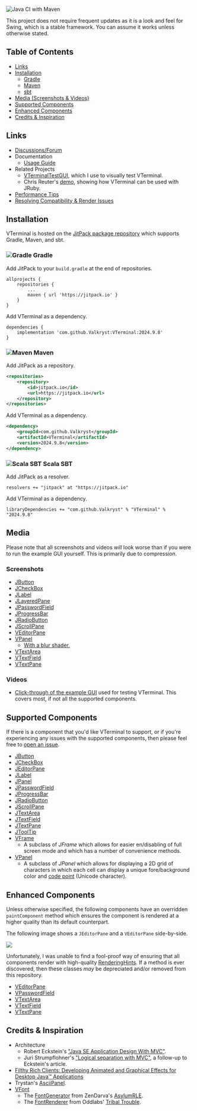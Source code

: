 ![Java CI with Maven](https://github.com/Valkryst/VTerminal/workflows/Java%20CI%20with%20Maven/badge.svg?branch=master)

This project does not require frequent updates as it is a look and feel for Swing, which is a stable framework. You can assume it works unless otherwise stated.

## Table of Contents

* [Links](https://github.com/Valkryst/VTerminal#links)
* [Installation](https://github.com/Valkryst/VTerminal#installation)
	* [Gradle](https://github.com/Valkryst/VTerminal#-gradle)
	* [Maven](https://github.com/Valkryst/VTerminal#-maven)
	* [sbt](https://github.com/Valkryst/VTerminal#-scala-sbt)
* [Media (Screenshots & Videos)](https://github.com/Valkryst/VTerminal#media)
* [Supported Components](https://github.com/Valkryst/VTerminal#supported-components)
* [Enhanced Components](https://github.com/Valkryst/VTerminal#enhanced-components)
* [Credits & Inspiration](https://github.com/Valkryst/VTerminal#credits--inspiration)

## Links

* [Discussions/Forum](https://github.com/Valkryst/VTerminal/discussions)
* Documentation
	* [Usage Guide](https://github.com/Valkryst/VTerminal/wiki)
* Related Projects
    * [VTerminalTestGUI](https://github.com/Valkryst/VTerminalTestGUI), which I use to visually test VTerminal.
    *  Chris Reuter's [demo](https://codeberg.org/suetanvil/vterm-demo-jruby), showing how VTerminal can be used with JRuby.
* [Performance Tips](https://www.valkryst.com/posts/13)
* [Resolving Compatibility & Render Issues](https://www.valkryst.com/posts/10)

## Installation

VTerminal is hosted on the [JitPack package repository](https://jitpack.io/#Valkryst/VTerminal)
which supports Gradle, Maven, and sbt.

### ![Gradle](https://i.imgur.com/qtc6bXq.png?1) Gradle

Add JitPack to your `build.gradle` at the end of repositories.

```
allprojects {
	repositories {
		...
		maven { url 'https://jitpack.io' }
	}
}
```

Add VTerminal as a dependency.

```
dependencies {
	implementation 'com.github.Valkryst:VTerminal:2024.9.8'
}
```

### ![Maven](https://i.imgur.com/2TZzobp.png?1) Maven

Add JitPack as a repository.

``` xml
<repositories>
    <repository>
        <id>jitpack.io</id>
        <url>https://jitpack.io</url>
    </repository>
</repositories>
```
Add VTerminal as a dependency.

```xml
<dependency>
    <groupId>com.github.Valkryst</groupId>
    <artifactId>VTerminal</artifactId>
    <version>2024.9.8</version>
</dependency>
```

### ![Scala SBT](https://i.imgur.com/Nqv3mVd.png?1) Scala SBT

Add JitPack as a resolver.

```
resolvers += "jitpack" at "https://jitpack.io"
```

Add VTerminal as a dependency.

```
libraryDependencies += "com.github.Valkryst" % "VTerminal" % "2024.9.8"
```

## Media

Please note that all screenshots and videos _will_ look worse than if you were to run the example GUI yourself. This is primarily due to compression.

### Screenshots

* [JButton](https://i.imgur.com/cPxSsMt.png)
* [JCheckBox](https://i.imgur.com/wgAhykm.png)
* [JLabel](https://i.imgur.com/xLgL7ei.png)
* [JLayeredPane](https://i.imgur.com/eXLpSAU.png)
* [JPasswordField](https://i.imgur.com/pJ1krjB.png)
* [JProgressBar](https://i.imgur.com/YBuP0L7.png)
* [JRadioButton](https://i.imgur.com/Tt4UlLv.png)
* [JScrollPane](https://i.imgur.com/x0mFMsq.png)
* [VEditorPane](https://i.imgur.com/xTdco5g.png)
* [VPanel](https://i.imgur.com/9JOYN1e.png)
	* [With a blur shader.](https://i.imgur.com/0DK4WQj.png)
* [VTextArea](https://i.imgur.com/ZX9DkA7.png)
* [VTextField](https://i.imgur.com/FAKN1yP.png)
* [VTextPane](https://i.imgur.com/sxNXgjV.png)

### Videos

* [Click-through of the example GUI](https://youtu.be/dH1yRMyEL0s) used for
  testing VTerminal. This covers most, if not all the supported components.

## Supported Components

If there is a component that you'd like VTerminal to support, or if you're
experiencing any issues with the supported components, then please feel free to
[open an issue](https://github.com/Valkryst/VTerminal/issues/new).

* [JButton](https://docs.oracle.com/en/java/javase/15/docs/api/java.desktop/javax/swing/JButton.html)
* [JCheckBox](https://docs.oracle.com/en/java/javase/15/docs/api/java.desktop/javax/swing/JCheckBox.html)
* [JEditorPane](https://docs.oracle.com/en/java/javase/15/docs/api/java.desktop/javax/swing/JEditorPane.html)
* [JLabel](https://docs.oracle.com/en/java/javase/15/docs/api/java.desktop/javax/swing/JLabel.html)
* [JPanel](https://docs.oracle.com/en/java/javase/15/docs/api/java.desktop/javax/swing/JPanel.html)
* [JPasswordField](https://docs.oracle.com/en/java/javase/15/docs/api/java.desktop/javax/swing/JPasswordField.html)
* [JProgressBar](https://docs.oracle.com/en/java/javase/15/docs/api/java.desktop/javax/swing/JProgressBar.html)
* [JRadioButton](https://docs.oracle.com/en/java/javase/15/docs/api/java.desktop/javax/swing/JRadioButton.html)
* [JScrollPane](https://docs.oracle.com/en/java/javase/15/docs/api/java.desktop/javax/swing/JScrollPane.html)
* [JTextArea](https://docs.oracle.com/en/java/javase/15/docs/api/java.desktop/javax/swing/JTextArea.html)
* [JTextField](https://docs.oracle.com/en/java/javase/15/docs/api/java.desktop/javax/swing/JTextField.html)
* [JTextPane](https://docs.oracle.com/en/java/javase/15/docs/api/java.desktop/javax/swing/JTextPane.html)
* [JToolTip](https://docs.oracle.com/en/java/javase/15/docs/api/java.desktop/javax/swing/JToolTip.html)
* [VFrame](https://github.com/Valkryst/VTerminal/tree/master/src/main/java/com/valkryst/VTerminal/component/VFrame.java)
	* A subclass of _JFrame_ which allows for easier en/disabling of full screen
	  mode and which has a number of convenience methods.
* [VPanel](https://github.com/Valkryst/VTerminal/tree/master/src/main/java/com/valkryst/VTerminal/component/VPanel.java)
	* A subclass of _JPanel_ which allows for displaying a 2D grid of characters
	  in which each cell can display a unique fore/background color and
	  [code point](https://en.wikipedia.org/wiki/Code_point) (Unicode character).
	  
## Enhanced Components

Unless otherwise specified, the following components have an overridden
`paintComponent` method which ensures the component is rendered at a higher
quality than its default counterpart.

The following image shows a `JEditorPane` and a `VEditorPane` side-by-side.

![](https://i.imgur.com/6XfbVar.png)

Unfortunately, I was unable to find a fool-proof way of ensuring that all
components render with high-quality [RenderingHints](https://docs.oracle.com/en/java/javase/15/docs/api/java.desktop/java/awt/RenderingHints.html).
If a method is ever discovered, then these classes _may_ be depreciated and/or
removed from this repository.

* [VEditorPane](https://github.com/Valkryst/VTerminal/tree/master/src/main/java/com/valkryst/VTerminal/component/VEditorPane.java)
* [VPasswordField](https://github.com/Valkryst/VTerminal/tree/master/src/main/java/com/valkryst/VTerminal/component/VPasswordField.java)
* [VTextArea](https://github.com/Valkryst/VTerminal/tree/master/src/main/java/com/valkryst/VTerminal/component/VTextArea.java)
* [VTextField](https://github.com/Valkryst/VTerminal/tree/master/src/main/java/com/valkryst/VTerminal/component/VTextField.java)
* [VTextPane](https://github.com/Valkryst/VTerminal/tree/master/src/main/java/com/valkryst/VTerminal/component/VTextPane.java)
	  
## Credits & Inspiration

* Architecture
  * Robert Eckstein's ["Java SE Application Design With MVC"](https://www.oracle.com/technical-resources/articles/javase/application-design-with-mvc.html).
  * Juri Strumpflohner's ["Logical separation with MVC"](https://juristr.com/blog/2008/03/logical-separation-with-mvc/), a follow-up to Eckstein's article.
* [Filthy Rich Clients: Developing Animated and Graphical Effects for Desktop Java™ Applications](https://www.amazon.ca/Filthy-Rich-Clients-Developing-Applications/dp/0132413930/)
* Trystan's [AsciiPanel](https://github.com/trystan/AsciiPanel).
* [VFont](https://github.com/Valkryst/VTerminal/tree/master/src/main/java/com/valkryst/VTerminal/font/VFont.java)
	* The [FontGenerator](https://github.com/ZenDarva/AsylumRLE/blob/FpsRefactor/src/main/java/xyz/theasylum/zendarva/rle/FontGenerator.java) from ZenDarva's [AsylumRLE](https://github.com/ZenDarva/AsylumRLE).
	* The [FontRenderer](https://github.com/sunenielsen/tribaltrouble/blob/master/tools/classes/com/oddlabs/fontutil/FontRenderer.java) from Oddlabs' [Tribal Trouble](https://github.com/sunenielsen/tribaltrouble).
